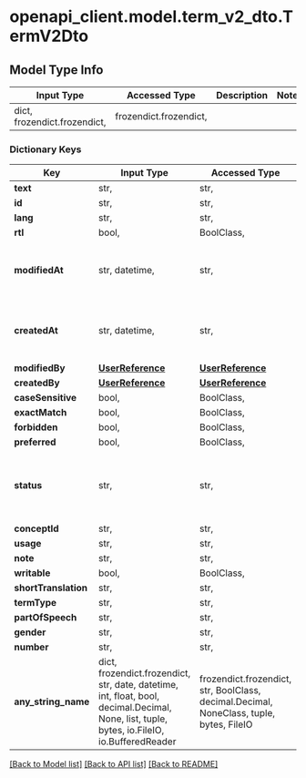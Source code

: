 # openapi_client.model.term_v2_dto.TermV2Dto

## Model Type Info
Input Type | Accessed Type | Description | Notes
------------ | ------------- | ------------- | -------------
dict, frozendict.frozendict,  | frozendict.frozendict,  |  | 

### Dictionary Keys
Key | Input Type | Accessed Type | Description | Notes
------------ | ------------- | ------------- | ------------- | -------------
**text** | str,  | str,  |  | 
**id** | str,  | str,  |  | [optional] 
**lang** | str,  | str,  |  | [optional] 
**rtl** | bool,  | BoolClass,  |  | [optional] 
**modifiedAt** | str, datetime,  | str,  |  | [optional] value must conform to RFC-3339 date-time
**createdAt** | str, datetime,  | str,  |  | [optional] value must conform to RFC-3339 date-time
**modifiedBy** | [**UserReference**](UserReference.md) | [**UserReference**](UserReference.md) |  | [optional] 
**createdBy** | [**UserReference**](UserReference.md) | [**UserReference**](UserReference.md) |  | [optional] 
**caseSensitive** | bool,  | BoolClass,  |  | [optional] 
**exactMatch** | bool,  | BoolClass,  |  | [optional] 
**forbidden** | bool,  | BoolClass,  |  | [optional] 
**preferred** | bool,  | BoolClass,  |  | [optional] 
**status** | str,  | str,  |  | [optional] must be one of ["New", "Approved", ] 
**conceptId** | str,  | str,  |  | [optional] 
**usage** | str,  | str,  |  | [optional] 
**note** | str,  | str,  |  | [optional] 
**writable** | bool,  | BoolClass,  |  | [optional] 
**shortTranslation** | str,  | str,  |  | [optional] 
**termType** | str,  | str,  |  | [optional] 
**partOfSpeech** | str,  | str,  |  | [optional] 
**gender** | str,  | str,  |  | [optional] 
**number** | str,  | str,  |  | [optional] 
**any_string_name** | dict, frozendict.frozendict, str, date, datetime, int, float, bool, decimal.Decimal, None, list, tuple, bytes, io.FileIO, io.BufferedReader | frozendict.frozendict, str, BoolClass, decimal.Decimal, NoneClass, tuple, bytes, FileIO | any string name can be used but the value must be the correct type | [optional]

[[Back to Model list]](../../README.md#documentation-for-models) [[Back to API list]](../../README.md#documentation-for-api-endpoints) [[Back to README]](../../README.md)

